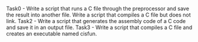 Task0 - Write a script that runs a C file through the preprocessor and save the result into another file.
Write a script that compiles a C file but does not link.
Task2 - Write a script that generates the assembly code of a C code and save it in an output file.
Task3 - Write a script that compiles a C file and creates an executable named cisfun.

